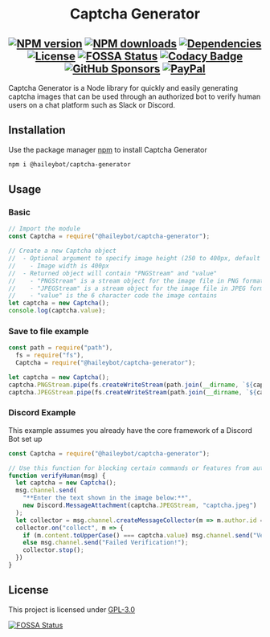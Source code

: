 <center>

# Captcha Generator

## [![NPM version](https://img.shields.io/npm/v/@haileybot/captcha-generator?logo=npm)](https://www.npmjs.com/package/@haileybot/captcha-generator) [![NPM downloads](https://img.shields.io/npm/dt/@haileybot/captcha-generator?logo=npm)](https://www.npmjs.com/package/@haileybot/captcha-generator) [![Dependencies](https://img.shields.io/david/HaileyBot/captcha-generator?logo=npm)](https://david-dm.org/HaileyBot/captcha-generator) <br> [![License](https://img.shields.io/github/license/HaileyBot/captcha-generator?logo=github&logoColor=black)](https://github.com/HaileyBot/captcha-generator/blob/master/LICENSE) [![FOSSA Status](https://app.fossa.com/api/projects/git%2Bgithub.com%2FHaileyBot%2Fcaptcha-generator.svg?type=shield)](https://app.fossa.com/projects/git%2Bgithub.com%2FHaileyBot%2Fcaptcha-generator?ref=badge_shield) [![Codacy Badge](https://img.shields.io/codacy/grade/a46eab666ba045deaf8d5025fd11eef5?logo=codacy)](https://www.codacy.com/gh/HaileyBot/captcha-generator/dashboard) <br> [![GitHub Sponsors](https://img.shields.io/github/sponsors/cheesits456?color=EA4AAA&logo=github-sponsors)](https://github.com/sponsors/cheesits456) [![PayPal](https://img.shields.io/badge/donate-paypal-13e?logo=paypal)](https://donate.haileybot.com)

</center>

Captcha Generator is a Node library for quickly and easily generating captcha images that can be used through an authorized bot to verify human users on a chat platform such as Slack or Discord.

## Installation

Use the package manager [npm](https://www.npmjs.com/) to install Captcha Generator

```bash
npm i @haileybot/captcha-generator
```

## Usage

### Basic

```js
// Import the module
const Captcha = require("@haileybot/captcha-generator");

// Create a new Captcha object
//  - Optional argument to specify image height (250 to 400px, default 250)
//    - Image width is 400px
//  - Returned object will contain "PNGStream" and "value"
//    - "PNGStream" is a stream object for the image file in PNG format
//    - "JPEGStream" is a stream object for the image file in JPEG format
//    - "value" is the 6 character code the image contains
let captcha = new Captcha();
console.log(captcha.value);
```

### Save to file example

```js
const path = require("path"),
  fs = require("fs"),
  Captcha = require("@haileybot/captcha-generator");

let captcha = new Captcha();
captcha.PNGStream.pipe(fs.createWriteStream(path.join(__dirname, `${captcha.value}.png`)));
captcha.JPEGStream.pipe(fs.createWriteStream(path.join(__dirname, `${captcha.value}.jpeg`)));
```

### Discord Example

This example assumes you already have the core framework of a Discord Bot set up

```js
const Captcha = require("@haileybot/captcha-generator");

// Use this function for blocking certain commands or features from automated self-bots
function verifyHuman(msg) {
  let captcha = new Captcha();
  msg.channel.send(
    "**Enter the text shown in the image below:**",
    new Discord.MessageAttachment(captcha.JPEGStream, "captcha.jpeg")
  );
  let collector = msg.channel.createMessageCollector(m => m.author.id === msg.author.id);
  collector.on("collect", m => {
    if (m.content.toUpperCase() === captcha.value) msg.channel.send("Verified Successfully!");
    else msg.channel.send("Failed Verification!");
    collector.stop();
  })
}

```

## License

This project is licensed under [GPL-3.0](https://github.com/HaileyBot/captcha-generator/blob/master/LICENSE)

[![FOSSA Status](https://app.fossa.com/api/projects/git%2Bgithub.com%2FHaileyBot%2Fcaptcha-generator.svg?type=large)](https://app.fossa.com/projects/git%2Bgithub.com%2FHaileyBot%2Fcaptcha-generator?ref=badge_large)
